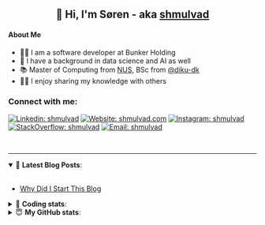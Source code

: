 <h2 align="center">
	👋 Hi, I'm Søren - aka <a href="https://shmulvad.com">shmulvad</a>
</h2>

#### About Me
- 👨‍💻 I am a software developer at Bunker Holding
- 🤖 I have a background in data science and AI as well
- 📚 Master of Computing from [NUS], BSc from [@diku-dk]
- 👨‍🏫 I enjoy sharing my knowledge with others

### Connect with me:

[![Linkedin: shmulvad](https://img.shields.io/badge/shmulvad-blue?style=flat&logo=Linkedin&logoColor=white)][linkedin]
[![Website: shmulvad.com](https://img.shields.io/badge/shmulvad.com-47CCCC?&style=flat&logo=Google-Chrome&logoColor=white)][website]
[![Instagram: shmulvad](https://img.shields.io/badge/-@shmulvad-purple?style=flat&logo=Instagram&logoColor=white)][instagram]
[![StackOverflow: shmulvad](https://img.shields.io/badge/shmulvad-FE7A16?style=flat&logo=stack-overflow&logoColor=white)][stackOverflow]
[![Email: shmulvad](https://img.shields.io/badge/shmulvad-D14836?style=flat&logo=gmail&logoColor=white)][mail]

<br />

---

<details open>
 <summary>📕 <b>Latest Blog Posts</b>: </summary>

<br>

<!-- BLOG-POST-LIST:START -->
- [Why Did I Start This Blog](https://shmulvad.com/blog/why-did-start-this-blog)
<!-- BLOG-POST-LIST:END -->

</details>

<!-- --- -->

<details>
 <summary>🤖 <b>Coding stats</b>: </summary>

<br>

NOTE: Doesn't track coding at work.

<!--START_SECTION:waka-->
![Code Time](http://img.shields.io/badge/Code%20Time-3%2C114%20hrs%2035%20mins-blue)

**I'm an Early 🐤** 

```text
🌞 Morning                1831 commits        ███████░░░░░░░░░░░░░░░░░░   27.49 % 
🌆 Daytime                2631 commits        ██████████░░░░░░░░░░░░░░░   39.50 % 
🌃 Evening                1592 commits        ██████░░░░░░░░░░░░░░░░░░░   23.90 % 
🌙 Night                  606 commits         ██░░░░░░░░░░░░░░░░░░░░░░░   09.10 % 
```


📊 **This Week I Spent My Time On** 

```text
💬 Programming Languages: 
Other                    17 mins             ██████████████████░░░░░░░   70.32 % 
Python                   3 mins              ████░░░░░░░░░░░░░░░░░░░░░   14.57 % 
Markdown                 2 mins              ███░░░░░░░░░░░░░░░░░░░░░░   11.07 % 
TOML                     0 secs              █░░░░░░░░░░░░░░░░░░░░░░░░   04.04 % 

🔥 Editors: 
Zsh                      17 mins             ██████████████████░░░░░░░   70.32 % 
VS Code                  7 mins              ███████░░░░░░░░░░░░░░░░░░   29.68 % 

🐱‍💻 Projects: 
km24-core                24 mins             █████████████████████████   100.00 % 
```


 Last Updated on 06/06/2025 18:54:42 UTC
<!--END_SECTION:waka-->

</details>

<!-- --- -->

<details>
 <summary>😇 <b>My GitHub stats</b>: </summary>

<br>

<img align="left" alt="shmulvad's Github Stats" src="https://github-readme-stats.vercel.app/api?username=shmulvad&show_icons=true&hide_border=true" />

</details>



[website]: https://shmulvad.com
[linkedin]: https://linkedin.com/in/shmulvad
[instagram]: https://instagram.com/shmulvad
[stackOverflow]: https://stackoverflow.com/users/9248793/shmulvad
[mail]: mailto:shmulvad@gmail.com
[@diku-dk]: https://github.com/diku-dk
[github]: https://github.com/shmulvad
[NUS]: https://www.nus.edu.sg
